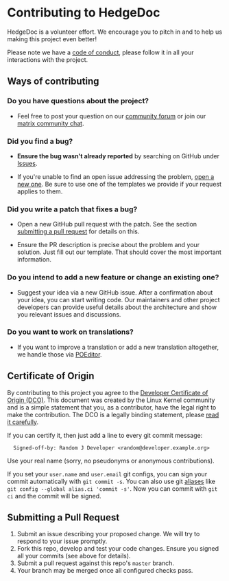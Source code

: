 # Contributing to HedgeDoc

HedgeDoc is a volunteer effort.
We encourage you to pitch in and to help us making this project even better!

Please note we have a [code of conduct][code-of-conduct], please follow it in all your
interactions with the project.

## Ways of contributing
### Do you have questions about the project?

* Feel free to post your question on our [community forum](community-forum) or join our [matrix community chat][matrix-support].

### Did you find a bug?

* **Ensure the bug wasn't already reported** by searching on GitHub under [Issues](issues).

* If you're unable to find an open issue addressing the problem, [open a new one](new_issue). Be sure to use one of the templates we provide if your request applies to them.

### Did you write a patch that fixes a bug?

* Open a new GitHub pull request with the patch. See the section [submitting a pull request](#submitting-a-pull-request) for details on this.

* Ensure the PR description is precise about the problem and your solution. Just fill out our template. That should cover the most important information.

### Do you intend to add a new feature or change an existing one?

* Suggest your idea via a new GitHub issue. After a confirmation about your idea, you can start writing code. Our maintainers and other project developers can provide useful details about the architecture and show you relevant issues and discussions.

### Do you want to work on translations?

* If you want to improve a translation or add a new translation altogether, we handle those via [POEditor](poeditor).

## Certificate of Origin

By contributing to this project you agree to the [Developer Certificate of
Origin (DCO)](docs/legal/developer-certificate-of-origin.txt). This document was created by the Linux Kernel community and is a
simple statement that you, as a contributor, have the legal right to make the
contribution. 
The DCO is a legally binding statement, please [read it carefully](docs/legal/developer-certificate-of-origin.txt).

If you can certify it, then just add a line to every git commit message:

```
  Signed-off-by: Random J Developer <random@developer.example.org>
```

Use your real name (sorry, no pseudonyms or anonymous contributions).

If you set your `user.name` and `user.email` git configs, you can sign your commit automatically with `git commit -s`.
You can also use git [aliases](https://git-scm.com/book/tr/v2/Git-Basics-Git-Aliases) like `git config --global alias.ci 'commit -s'`.
Now you can commit with `git ci` and the commit will be signed.

## Submitting a Pull Request

1. Submit an issue describing your proposed change.
   We will try to respond to your issue promptly.
2. Fork this repo, develop and test your code changes. Ensure you signed all your commits (see above for details).
3. Submit a pull request against this repo's `master` branch.
4. Your branch may be merged once all configured checks pass.

[code-of-conduct]: ./CODE-OF-CONDUCT.md
[community-forum]: https://community.hedgedoc.org
[matrix-support]: https://matrix.to/#/#hedgedoc:matrix.org
[issues]: https://github.com/hedgedoc/hedgedoc/issues
[new_issue]: https://github.com/hedgedoc/hedgedoc/issues/new/choose
[poeditor]: https://translate.hedgedoc.org
